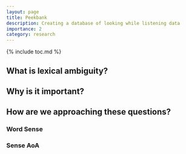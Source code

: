 ```yaml
---
layout: page
title: Peekbank
description: Creating a database of looking while listening data
importance: 2
category: research
---
```


{% include toc.md %}

## What is lexical ambiguity?

## Why is it important?

## How are we approaching these questions?

### Word Sense
### Sense AoA
